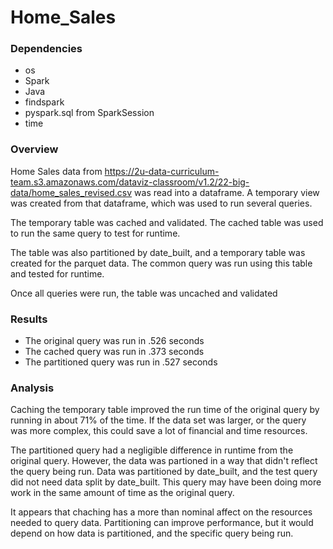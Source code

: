 # Home_Sales
### Dependencies
- os
- Spark
- Java
- findspark
- pyspark.sql from SparkSession
- time

### Overview
Home Sales data from <https://2u-data-curriculum-team.s3.amazonaws.com/dataviz-classroom/v1.2/22-big-data/home_sales_revised.csv> was read into a dataframe. A temporary view was created from that dataframe, which was used to run several queries.

The temporary table was cached and validated. The cached table was used to run the same query to test for runtime.

The table was also partitioned by date_built, and a temporary table was created for the parquet data. The common query was run using this table and tested for runtime.

Once all queries were run, the table was uncached and validated

### Results
- The original query was run in .526 seconds
- The cached query was run in .373 seconds
- The partitioned query was run in .527 seconds

### Analysis
Caching the temporary table improved the run time of the original query by running in about 71% of the time. If the data set was larger, or the query was more complex, this could save a lot of financial and time resources.

The partitioned query had a negligible difference in runtime from the original query. However, the data was partioned in a way that didn't reflect the query being run. Data was partitioned by date_built, and the test query did not need data split by date_built. This query may have been doing more work in the same amount of time as the original query.

It appears that chaching has a more than nominal affect on the resources needed to query data. Partitioning can improve performance, but it would depend on how data is partitioned, and the specific query being run.
